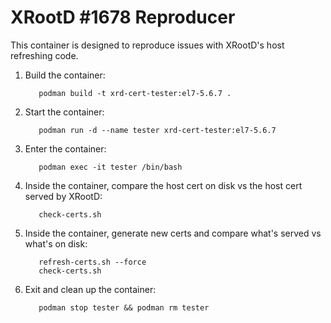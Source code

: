 XRootD #1678 Reproducer
=======================

This container is designed to reproduce issues with XRootD's host refreshing code.

1.   Build the container:

            podman build -t xrd-cert-tester:el7-5.6.7 .

1.   Start the container:

            podman run -d --name tester xrd-cert-tester:el7-5.6.7

1.   Enter the container:

            podman exec -it tester /bin/bash


1.   Inside the container, compare the host cert on disk vs the host cert served by XRootD:

            check-certs.sh

1.   Inside the container, generate new certs and compare what's served vs what's on disk:

            refresh-certs.sh --force
            check-certs.sh

1.   Exit and clean up the container:

            podman stop tester && podman rm tester
